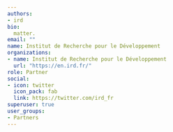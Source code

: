 ```yaml
---
authors:
- ird
bio: 
  matter.
email: ""
name: Institut de Recherche pour le Développement
organizations:
- name: Institut de Recherche pour le Développement
  url: "https://en.ird.fr/"
role: Partner
social:
- icon: twitter
  icon_pack: fab
  link: https://twitter.com/ird_fr
superuser: true
user_groups:
- Partners
---
```


